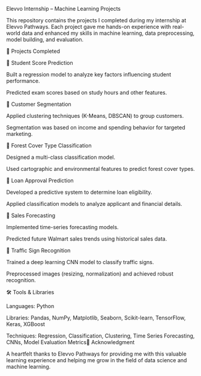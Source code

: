 Elevvo Internship – Machine Learning Projects

This repository contains the projects I completed during my internship at Elevvo Pathways. Each project gave me hands-on experience with real-world data and enhanced my skills in machine learning, data preprocessing, model building, and evaluation.

📌 Projects Completed

🔹 Student Score Prediction

Built a regression model to analyze key factors influencing student performance.

Predicted exam scores based on study hours and other features.

🔹 Customer Segmentation

Applied clustering techniques (K-Means, DBSCAN) to group customers.

Segmentation was based on income and spending behavior for targeted marketing.

🔹 Forest Cover Type Classification

Designed a multi-class classification model.

Used cartographic and environmental features to predict forest cover types.

🔹 Loan Approval Prediction

Developed a predictive system to determine loan eligibility.

Applied classification models to analyze applicant and financial details.

🔹 Sales Forecasting

Implemented time-series forecasting models.

Predicted future Walmart sales trends using historical sales data.

🔹 Traffic Sign Recognition

Trained a deep learning CNN model to classify traffic signs.

Preprocessed images (resizing, normalization) and achieved robust recognition.

🛠️ Tools & Libraries

Languages: Python

Libraries: Pandas, NumPy, Matplotlib, Seaborn, Scikit-learn, TensorFlow, Keras, XGBoost

Techniques: Regression, Classification, Clustering, Time Series Forecasting, CNNs, Model Evaluation Metrics🙌 Acknowledgment

A heartfelt thanks to Elevvo Pathways for providing me with this valuable learning experience and helping me grow in the field of data science and machine learning.
